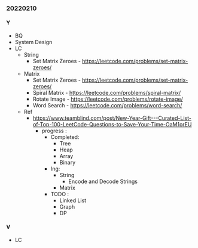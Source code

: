 ### 20220210

#### Y
- BQ
- System Design
- LC
  - String
     - Set Matrix Zeroes - https://leetcode.com/problems/set-matrix-zeroes/
  - Matrix
    - Set Matrix Zeroes - https://leetcode.com/problems/set-matrix-zeroes/
    - Spiral Matrix - https://leetcode.com/problems/spiral-matrix/
    - Rotate Image - https://leetcode.com/problems/rotate-image/
    - Word Search - https://leetcode.com/problems/word-search/
  - Ref
    - https://www.teamblind.com/post/New-Year-Gift---Curated-List-of-Top-100-LeetCode-Questions-to-Save-Your-Time-OaM1orEU
      - progress :
        - Completed:
          - Tree
          - Heap
          - Array
          - Binary
        - Ing:
          - String
            - Encode and Decode Strings
          - Matrix
        - TODO :
          - Linked List
          - Graph
          - DP

#### V
- LC